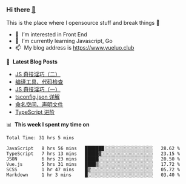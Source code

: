 ### Hi there <a href="https://www.yueluo.club/"> 👋 </a>
This is the place where I opensource stuff and break things :rofl:

- 👀 &nbsp;I’m interested in Front End
- 🌱 &nbsp;I’m currently learning Javascript, Go
- 📫 &nbsp;My blog address is https://www.yueluo.club

📕 &nbsp;**Latest Blog Posts**

<!-- BLOG-POST-LIST:START -->
- [JS 奇技淫巧（二）](https://www.yueluo.club/detail?articleId=62a0440f8e159c5c8f5e13af)
- [编译工具、代码检查](https://www.yueluo.club/detail?articleId=629e0ebb1b72002733d9ffbf)
- [JS 奇技淫巧（一）](https://www.yueluo.club/detail?articleId=629db9041b72002733d9fd22)
- [tsconfig.json 详解](https://www.yueluo.club/detail?articleId=629b08811b72002733d9ecfb)
- [命名空间、声明文件](https://www.yueluo.club/detail?articleId=6298268b1b72002733d9dc73)
- [TypeScript 进阶](https://www.yueluo.club/detail?articleId=62940d421b72002733d9c606)
<!-- BLOG-POST-LIST:END -->

📊 &nbsp;**This week I spent my time on**

<!--START_SECTION:waka-->

```text
Total Time: 31 hrs 5 mins

JavaScript   8 hrs 56 mins   ███████░░░░░░░░░░░░░░░░░░   28.62 %
TypeScript   7 hrs 13 mins   █████▓░░░░░░░░░░░░░░░░░░░   23.15 %
JSON         6 hrs 23 mins   █████░░░░░░░░░░░░░░░░░░░░   20.50 %
Vue.js       5 hrs 31 mins   ████▒░░░░░░░░░░░░░░░░░░░░   17.72 %
SCSS         1 hr 47 mins    █▒░░░░░░░░░░░░░░░░░░░░░░░   05.72 %
Markdown     1 hr 3 mins     █░░░░░░░░░░░░░░░░░░░░░░░░   03.40 %
```

<!--END_SECTION:waka-->